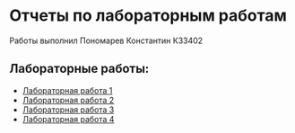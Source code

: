 # Отчеты по лабораторным работам

Работы выполнил Пономарев Константин К33402

## Лабораторные работы:

- [Лабораторная работа 1](lab1.md)
- [Лабораторная работа 2](lab2.md)
- [Лабораторная работа 3](lab3.md)
- [Лабораторная работа 4](lab4.md)